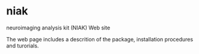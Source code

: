 # niak
neuroimaging analysis kit (NIAK) Web site

The web page includes a descrition of the package, installation procedures and turorials. 
